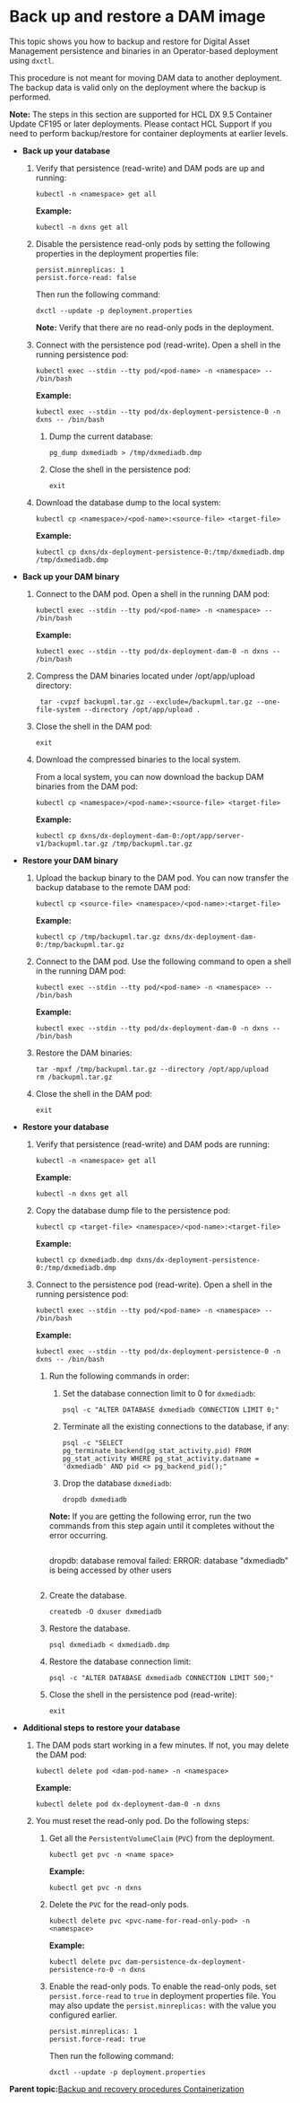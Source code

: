 # Back up and restore a DAM image

This topic shows you how to backup and restore for Digital Asset Management persistence and binaries in an Operator-based deployment using `dxctl`.

This procedure is not meant for moving DAM data to another deployment. The backup data is valid only on the deployment where the backup is performed.

**Note:** The steps in this section are supported for HCL DX 9.5 Container Update CF195 or later deployments. Please contact HCL Support if you need to perform backup/restore for container deployments at earlier levels.

-   **Back up your database**

    1.  Verify that persistence \(read-write\) and DAM pods are up and running:

        ```
        kubectl -n <namespace> get all
        ```

        **Example:**

        ```
        kubectl -n dxns get all
        ```

    2.  Disable the persistence read-only pods by setting the following properties in the deployment properties file:

        ```
        persist.minreplicas: 1
        persist.force-read: false
        ```

        Then run the following command:

        ```
        dxctl --update -p deployment.properties
        ```

        **Note:** Verify that there are no read-only pods in the deployment.

    3.  Connect with the persistence pod \(read-write\). Open a shell in the running persistence pod:

        ```
        kubectl exec --stdin --tty pod/<pod-name> -n <namespace> -- /bin/bash 
        ```

        **Example:**

        ```
        kubectl exec --stdin --tty pod/dx-deployment-persistence-0 -n dxns -- /bin/bash
        ```

        1.  Dump the current database:

            ```
            pg_dump dxmediadb > /tmp/dxmediadb.dmp
            ```

        2.  Close the shell in the persistence pod:

            ```
            exit
            ```

    4.  Download the database dump to the local system:

        ```
        kubectl cp <namespace>/<pod-name>:<source-file> <target-file>
        ```

        **Example:**

        ```
        kubectl cp dxns/dx-deployment-persistence-0:/tmp/dxmediadb.dmp /tmp/dxmediadb.dmp
        ```


-   **Back up your DAM binary**

    1.  Connect to the DAM pod. Open a shell in the running DAM pod:

        ```
        kubectl exec --stdin --tty pod/<pod-name> -n <namespace> -- /bin/bash
        ```

        **Example:**

        ```
        kubectl exec --stdin --tty pod/dx-deployment-dam-0 -n dxns -- /bin/bash
        ```

    2.  Compress the DAM binaries located under /opt/app/upload directory:

        ```
         tar -cvpzf backupml.tar.gz --exclude=/backupml.tar.gz --one-file-system --directory /opt/app/upload .
        ```

    3.  Close the shell in the DAM pod:

        ```
        exit
        ```

    4.  Download the compressed binaries to the local system.

        From a local system, you can now download the backup DAM binaries from the DAM pod:

        ```
        kubectl cp <namespace>/<pod-name>:<source-file> <target-file>
        ```

        **Example:**

        ```
        kubectl cp dxns/dx-deployment-dam-0:/opt/app/server-v1/backupml.tar.gz /tmp/backupml.tar.gz
        ```


-   **Restore your DAM binary**

    1.  Upload the backup binary to the DAM pod. You can now transfer the backup database to the remote DAM pod:

        ```
        kubectl cp <source-file> <namespace>/<pod-name>:<target-file>
        ```

        **Example:**

        ```
        kubectl cp /tmp/backupml.tar.gz dxns/dx-deployment-dam-0:/tmp/backupml.tar.gz
        ```

    2.  Connect to the DAM pod. Use the following command to open a shell in the running DAM pod:

        ```
        kubectl exec --stdin --tty pod/<pod-name> -n <namespace> -- /bin/bash
        ```

        **Example:**

        ```
        kubectl exec --stdin --tty pod/dx-deployment-dam-0 -n dxns -- /bin/bash
        ```

    3.  Restore the DAM binaries:

        ```
        tar -mpxf /tmp/backupml.tar.gz --directory /opt/app/upload
        rm /backupml.tar.gz
        ```

    4.  Close the shell in the DAM pod:

        ```
        exit
        ```


-   **Restore your database**

    1.  Verify that persistence \(read-write\) and DAM pods are running:

        ```
        kubectl -n <namespace> get all
        ```

        **Example:**

        ```
        kubectl -n dxns get all
        ```

    2.  Copy the database dump file to the persistence pod:

        ```
        kubectl cp <target-file> <namespace>/<pod-name>:<target-file>
        ```

        **Example:**

        ```
        kubectl cp dxmediadb.dmp dxns/dx-deployment-persistence-0:/tmp/dxmediadb.dmp
        ```

    3.  Connect to the persistence pod \(read-write\). Open a shell in the running persistence pod:

        ```
        kubectl exec --stdin --tty pod/<pod-name> -n <namespace> -- /bin/bash
        ```

        **Example:**

        ```
        kubectl exec --stdin --tty pod/dx-deployment-persistence-0 -n dxns -- /bin/bash
        ```

        1.  Run the following commands in order:

            1.  Set the database connection limit to 0 for `dxmediadb`:

                ```
                psql -c "ALTER DATABASE dxmediadb CONNECTION LIMIT 0;"
                ```

            2.  Terminate all the existing connections to the database, if any:

                ```
                psql -c "SELECT pg_terminate_backend(pg_stat_activity.pid) FROM pg_stat_activity WHERE pg_stat_activity.datname = 'dxmediadb' AND pid <> pg_backend_pid();"
                ```

            3.  Drop the database `dxmediadb`:

                ```
                dropdb dxmediadb
                ```

            **Note:** If you are getting the following error, run the two commands from this step again until it completes without the error occurring.

            ```
            ```
            dropdb: database removal failed: ERROR:  database "dxmediadb" is being accessed by other users
            ```    
            ```

        2.  Create the database.

            ```
            createdb -O dxuser dxmediadb
            ```

        3.  Restore the database.

            ```
            psql dxmediadb < dxmediadb.dmp
            ```

        4.  Restore the database connection limit:

            ```
            psql -c "ALTER DATABASE dxmediadb CONNECTION LIMIT 500;"
            ```

        5.  Close the shell in the persistence pod \(read-write\):

            ```
            exit
            ```


-   **Additional steps to restore your database**

    1.  The DAM pods start working in a few minutes. If not, you may delete the DAM pod:

        ```
        kubectl delete pod <dam-pod-name> -n <namespace>
        ```

        **Example:**

        ```
        kubectl delete pod dx-deployment-dam-0 -n dxns
        ```

    2.  You must reset the read-only pod. Do the following steps:
        1.  Get all the `PersistentVolumeClaim` \(`PVC`\) from the deployment.

            ```
            kubectl get pvc -n <name space>
            ```

            **Example:**

            ```
            kubectl get pvc -n dxns
            ```

        2.  Delete the `PVC` for the read-only pods.

            ```
            kubectl delete pvc <pvc-name-for-read-only-pod> -n <namespace>
            ```

            **Example:**

            ```
            kubectl delete pvc dam-persistence-dx-deployment-persistence-ro-0 -n dxns
            ```

        3.  Enable the read-only pods. To enable the read-only pods, set `persist.force-read` to `true` in deployment properties file. You may also update the `persist.minreplicas:` with the value you configured earlier.

            ```
            persist.minreplicas: 1
            persist.force-read: true
            ```

            Then run the following command:

            ```
            dxctl --update -p deployment.properties
            ```


**Parent topic:**[Backup and recovery procedures Containerization](../containerization/operator_backup_and_recovery_procedures.md)

